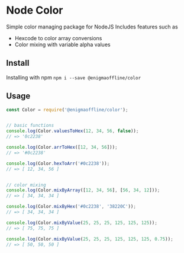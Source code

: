 # Node Color

Simple color managing package for NodeJS
Includes features such as
- Hexcode to color array conversions
- Color mixing with variable alpha values

## Install

Installing with npm
`npm i --save @enigmaoffline/color`

## Usage

```js
const Color = require('@enigmaoffline/color');


// basic functions
console.log(Color.valuesToHex(12, 34, 56, false));
// => '0c2238'

console.log(Color.arrToHex([12, 34, 56]));          
// => '#0c2238'

console.log(Color.hexToArr('#0c2238'));            
// => [ 12, 34, 56 ]


// color mixing
console.log(Color.mixByArray([12, 34, 56], [56, 34, 12]));
// => [ 34, 34, 34 ]

console.log(Color.mixByHex('#0c2238', '38220C'));
// => [ 34, 34, 34 ]

console.log(Color.mixByValue(25, 25, 25, 125, 125, 125));
// => [ 75, 75, 75 ]

console.log(Color.mixByValue(25, 25, 25, 125, 125, 125, 0.75));
// => [ 50, 50, 50 ]

```
